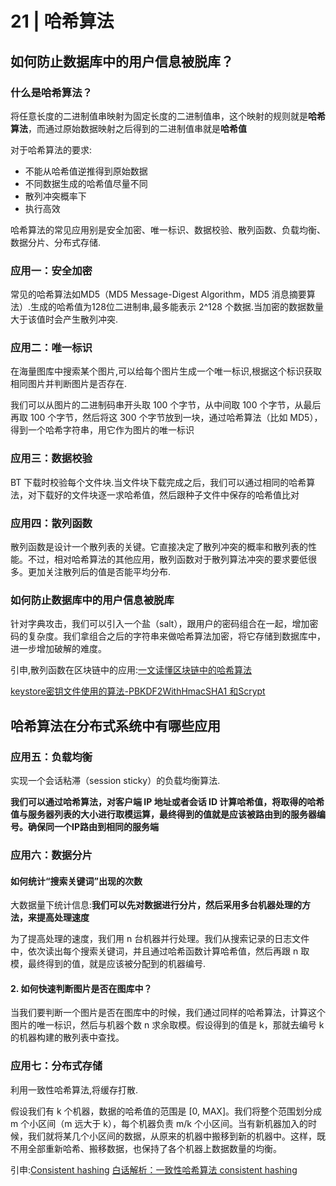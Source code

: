 # 21 | 哈希算法

## 如何防止数据库中的用户信息被脱库？

### 什么是哈希算法？

将任意长度的二进制值串映射为固定长度的二进制值串，这个映射的规则就是**哈希算法**，而通过原始数据映射之后得到的二进制值串就是**哈希值**

对于哈希算法的要求:

- 不能从哈希值逆推得到原始数据
- 不同数据生成的哈希值尽量不同
- 散列冲突概率下
- 执行高效

哈希算法的常见应用别是安全加密、唯一标识、数据校验、散列函数、负载均衡、数据分片、分布式存储.

### 应用一：安全加密

常见的哈希算法如MD5（MD5 Message-Digest Algorithm，MD5 消息摘要算法）.生成的哈希值为128位二进制串,最多能表示 2^128 个数据.当加密的数据数量大于该值时会产生散列冲突.

### 应用二：唯一标识

在海量图库中搜索某个图片,可以给每个图片生成一个唯一标识,根据这个标识获取相同图片并判断图片是否存在.

我们可以从图片的二进制码串开头取 100 个字节，从中间取 100 个字节，从最后再取 100 个字节，然后将这 300 个字节放到一块，通过哈希算法（比如 MD5），得到一个哈希字符串，用它作为图片的唯一标识

### 应用三：数据校验

 BT 下载时校验每个文件块.当文件块下载完成之后，我们可以通过相同的哈希算法，对下载好的文件块逐一求哈希值，然后跟种子文件中保存的哈希值比对

### 应用四：散列函数

散列函数是设计一个散列表的关键。它直接决定了散列冲突的概率和散列表的性能。不过，相对哈希算法的其他应用，散列函数对于散列算法冲突的要求要低很多。更加关注散列后的值是否能平均分布.

### 如何防止数据库中的用户信息被脱库

针对字典攻击，我们可以引入一个盐（salt），跟用户的密码组合在一起，增加密码的复杂度。我们拿组合之后的字符串来做哈希算法加密，将它存储到数据库中，进一步增加破解的难度。



引申,散列函数在区块链中的应用:[一文读懂区块链中的哈希算法](https://zhuanlan.zhihu.com/p/73769746)

 [keystore密钥文件使用的算法-PBKDF2WithHmacSHA1 和Scrypt ](https://www.cnblogs.com/wanghui-garcia/p/10007768.html)

## 哈希算法在分布式系统中有哪些应用

### 应用五：负载均衡

实现一个会话粘滞（session sticky）的负载均衡算法.

**我们可以通过哈希算法，对客户端 IP 地址或者会话 ID 计算哈希值，将取得的哈希值与服务器列表的大小进行取模运算，最终得到的值就是应该被路由到的服务器编号。确保同一个IP路由到相同的服务端**

### 应用六：数据分片

#### 如何统计“搜索关键词”出现的次数

大数据量下统计信息:**我们可以先对数据进行分片，然后采用多台机器处理的方法，来提高处理速度**

为了提高处理的速度，我们用 n 台机器并行处理。我们从搜索记录的日志文件中，依次读出每个搜索关键词，并且通过哈希函数计算哈希值，然后再跟 n 取模，最终得到的值，就是应该被分配到的机器编号.

#### 2. 如何快速判断图片是否在图库中？

当我们要判断一个图片是否在图库中的时候，我们通过同样的哈希算法，计算这个图片的唯一标识，然后与机器个数 n 求余取模。假设得到的值是 k，那就去编号 k 的机器构建的散列表中查找。

### 应用七：分布式存储

利用一致性哈希算法,将缓存打散.

假设我们有 k 个机器，数据的哈希值的范围是 [0, MAX]。我们将整个范围划分成 m 个小区间（m 远大于 k），每个机器负责 m/k 个小区间。当有新机器加入的时候，我们就将某几个小区间的数据，从原来的机器中搬移到新的机器中。这样，既不用全部重新哈希、搬移数据，也保持了各个机器上数据数量的均衡。

引申:[Consistent hashing](https://en.wikipedia.org/wiki/Consistent_hashing)
[白话解析：一致性哈希算法 consistent hashing](https://www.zsythink.net/archives/1182)